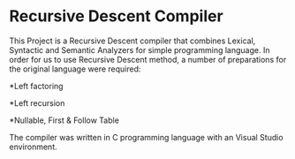 # Recursive Descent Compiler

This Project is a Recursive Descent compiler that combines Lexical, Syntactic and Semantic Analyzers for simple programming language.
In order for us to use Recursive Descent method, a number of preparations for the original language were required:

*Left factoring

*Left recursion

*Nullable, First & Follow Table

The compiler was written in C programming language with an Visual Studio environment.
